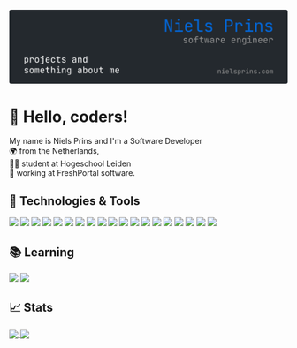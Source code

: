 [![Header](https://raw.githubusercontent.com/NielsPrins/NielsPrins/main/banner.png "Banner")](https://www.nielsprins.com/)

# 👋 Hello, coders!
My name is Niels Prins and I'm a Software Developer<br/>
🌍 from the Netherlands,<br/>
👨‍🎓 student at Hogeschool Leiden<br/>
💼 working at FreshPortal software.

## 🔧 Technologies & Tools
![](https://img.shields.io/badge/Code-JavaScript-informational?style=flat&logo=javascript&logoColor=white&color=0366d6)
![](https://img.shields.io/badge/Code-TypeScript-informational?style=flat&logo=typescript&logoColor=white&color=0366d6)
![](https://img.shields.io/badge/Code-Python-informational?style=flat&logo=python&logoColor=white&color=0366d6)
![](https://img.shields.io/badge/Code-PHP-informational?style=flat&logo=php&logoColor=white&color=0366d6)
![](https://img.shields.io/badge/Code-Java-informational?style=flat&logo=java&logoColor=white&color=0366d6)
![](https://img.shields.io/badge/Code-Node.js-informational?style=flat&logo=node.js&logoColor=white&color=0366d6)
![](https://img.shields.io/badge/Code-Sass-informational?style=flat&logo=sass&logoColor=white&color=0366d6)
![](<https://img.shields.io/badge/Code-C Sharp-informational?style=flat&logo=c-sharp&logoColor=white&color=0366d6>)
![](https://img.shields.io/badge/Code-Dart-informational?style=flat&logo=dart&logoColor=white&color=0366d6)
![](https://img.shields.io/badge/Code-AutoHotkey-informational?style=flat&logo=habr&logoColor=white&color=0366d6)
![](https://img.shields.io/badge/SDK-Flutter-informational?style=flat&logo=flutter&logoColor=white&color=0366d6)
![](https://img.shields.io/badge/Frameworks-Angular-informational?style=flat&logo=angular&logoColor=white&color=0366d6)
![](https://img.shields.io/badge/Tools-Docker-informational?style=flat&logo=docker&logoColor=white&color=0366d6)
![](https://img.shields.io/badge/Tools-MongoDB-informational?style=flat&logo=mongodb&logoColor=white&color=0366d6)
![](https://img.shields.io/badge/Tools-Firebase-informational?style=flat&logo=firebase&logoColor=white&color=0366d6)
![](https://img.shields.io/badge/Tools-MySQL-informational?style=flat&logo=mysql&logoColor=white&color=0366d6)
![](https://img.shields.io/badge/Tools-PostgreSQL-informational?style=flat&logo=PostgreSQL&logoColor=white&color=0366d6)
![](https://img.shields.io/badge/Tools-Ubuntu-informational?style=flat&logo=Ubuntu&logoColor=white&color=0366d6)
![](https://img.shields.io/badge/Editor-JetBrains-informational?style=flat&logo=jetbrains&logoColor=white&color=0366d6)


## 📚 Learning
![](https://img.shields.io/badge/Code-Svelte-informational?style=flat&logo=Svelte&logoColor=white&color=0366d6)
![](https://img.shields.io/badge/Code-React-informational?style=flat&logo=react&logoColor=white&color=0366d6)

## 📈 Stats
<a href="https://github.com/anuraghazra/github-readme-stats">
  <img align="center" src="https://github-readme-stats.vercel.app/api/top-langs/?username=NielsPrins&count_private=true&langs_count=10&layout=compact&title_color=0366d6&icon_color=0366d6&include_all_commits=true" />
</a>
<a href="https://github.com/anuraghazra/convoychat">
  <img align="center" src="https://github-readme-stats.vercel.app/api?username=NielsPrins&count_private=true&show_icons=true&line_height=28&title_color=0366d6&icon_color=0366d6" />
</a>
